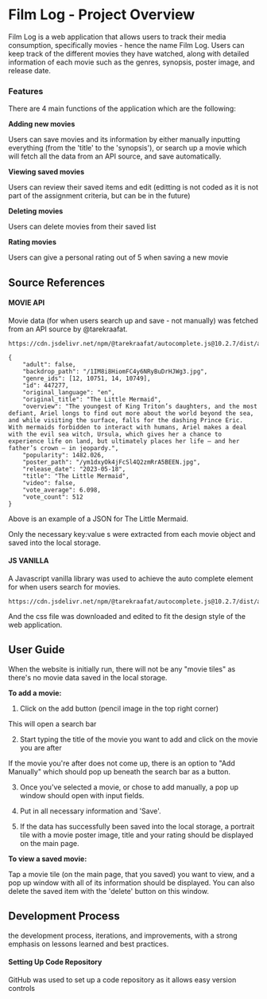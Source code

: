 
# Film Log - Project Overview

Film Log is a web application that allows users to track their media consumption, specifically movies - hence the name Film Log. Users can keep track of the different movies
they have watched, along with detailed information of each movie such as the genres, synopsis, poster image, and release date.

### Features

There are 4 main functions of the application which are the following:

**Adding new movies**

Users can save movies and its information by either manually inputting everything (from the 'title' to the 'synopsis'), or search up a movie which will fetch all the data from an API source, and save automatically.

**Viewing saved movies**

Users can review their saved items and edit (editting is not coded as it is not part of the assignment criteria, but can be in the future)

**Deleting movies**

Users can delete movies from their saved list

**Rating movies**

Users can give a personal rating out of 5 when saving a new movie




## Source References

#### MOVIE API

Movie data (for when users search up and save - not manually) was fetched from an API source by @tarekraafat.

```
https://cdn.jsdelivr.net/npm/@tarekraafat/autocomplete.js@10.2.7/dist/autoComplete.min.js

{
    "adult": false,
    "backdrop_path": "/1IM8i8HiomFC4y6NRyBuDrHJWg3.jpg",
    "genre_ids": [12, 10751, 14, 10749],
    "id": 447277,
    "original_language": "en",
    "original_title": "The Little Mermaid",
    "overview": "The youngest of King Triton’s daughters, and the most defiant, Ariel longs to find out more about the world beyond the sea, and while visiting the surface, falls for the dashing Prince Eric. With mermaids forbidden to interact with humans, Ariel makes a deal with the evil sea witch, Ursula, which gives her a chance to experience life on land, but ultimately places her life – and her father’s crown – in jeopardy.",
    "popularity": 1482.026,
    "poster_path": "/ym1dxyOk4jFcSl4Q2zmRrA5BEEN.jpg",
    "release_date": "2023-05-18",
    "title": "The Little Mermaid",
    "video": false,
    "vote_average": 6.098,
    "vote_count": 512
}
```

Above is an example of a JSON for The Little Mermaid.

Only the necessary key:value s were extracted from each movie object and saved into the local storage.


#### JS VANILLA

A Javascript vanilla library was used to achieve the auto complete element for when users search for movies.

```
https://cdn.jsdelivr.net/npm/@tarekraafat/autocomplete.js@10.2.7/dist/autoComplete.min.js

```

And the css file was downloaded and edited to fit the design style of the web application.


## User Guide

When the website is initially run, there will not be any "movie tiles" as there's no movie data saved in the local storage.

**To add a movie:**

1. Click on the add button (pencil image in the top right corner)

This will open a search bar

2. Start typing the title of the movie you want to add and click on the movie you are after

If the movie you're after does not come up, there is an option to "Add Manually" which should pop up beneath the search bar as a button.

3. Once you've selected a movie, or chose to add manually, a pop up window should open with input fields.

4. Put in all necessary information and 'Save'.

5. If the data has successfully been saved into the local storage, a portrait tile with a movie poster image, title and your rating should be displayed on the main page.

    

**To view a saved movie:**

Tap a movie tile (on the main page, that you saved) you want to view, and a pop up window with all of its information should be displayed. You can also delete the saved item with the 'delete' button on this window.





    
## Development Process

the development process, iterations, and improvements, with a strong emphasis on lessons learned and best practices.

#### Setting Up Code Repository

GitHub was used to set up a code repository as it allows easy version controls
